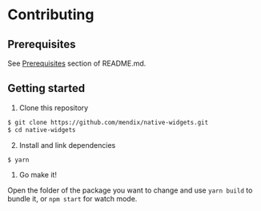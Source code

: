 # Contributing

## Prerequisites

See [Prerequisites](https://github.com/mendix/native-widgets/blob/main/README.md#prerequisites) section of README.md.

## Getting started

1. Clone this repository

```sh
$ git clone https://github.com/mendix/native-widgets.git
$ cd native-widgets
```

2. Install and link dependencies

```sh
$ yarn
```

1. Go make it!

Open the folder of the package you want to change and use `yarn build` to bundle it, or `npm start` for watch mode.
